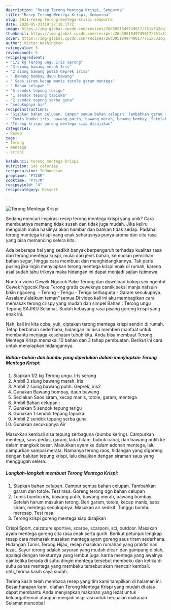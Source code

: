 ```yaml
---
description: "Resep Terong Mentega Krispi, Sempurna"
title: "Resep Terong Mentega Krispi, Sempurna"
slug: 1911-resep-terong-mentega-krispi-sempurna
date: 2020-05-31T19:27:10.177Z
image: https://img-global.cpcdn.com/recipes/26d3051849749017/751x532cq70/terong-mentega-krispi-foto-resep-utama.jpg
thumbnail: https://img-global.cpcdn.com/recipes/26d3051849749017/751x532cq70/terong-mentega-krispi-foto-resep-utama.jpg
cover: https://img-global.cpcdn.com/recipes/26d3051849749017/751x532cq70/terong-mentega-krispi-foto-resep-utama.jpg
author: Victor Washington
ratingvalue: 3
reviewcount: 5
recipeingredient:
- "1/2 kg Terong ungu Iris serong"
- "3 siung bawang merah Iris"
- "2 siung bawang putih Geprek iris2"
- " Bawang bombay daun bawang"
- " Saos siram kecap manis totole garam mentega"
- " Bahan celupan "
- "5 sendok tepung terigu"
- "1 sendok tepung tapioka"
- "2 sendok tepung serba guna"
- "secukupnya Air"
recipeinstructions:
- "Siapkan bahan celupan. Campur semua bahan celupan. Tambahkan garam dan totole. Test rasa. Goreng terong dgn bahan celupan"
- "Tumis bumbu iris, bawang putih, bawang merah, bawang bombay. Setelah harum masukan terong. Beri garam, totole, kecap manis, saos siram, mentega secukupnya. Masukan air sedikit. Tunggu bumbu meresap. Test rasa"
- "Terong krispi goreng mentega siap disajikan"
categories:
- Resep
tags:
- terong
- mentega
- krispi

katakunci: terong mentega krispi 
nutrition: 143 calories
recipecuisine: Indonesian
preptime: "PT28M"
cooktime: "PT57M"
recipeyield: "4"
recipecategory: Dessert

---
```



![Terong Mentega Krispi](https://img-global.cpcdn.com/recipes/26d3051849749017/751x532cq70/terong-mentega-krispi-foto-resep-utama.jpg)

Sedang mencari inspirasi resep terong mentega krispi yang unik? Cara membuatnya memang tidak susah dan tidak juga mudah. Jika keliru mengolah maka hasilnya akan hambar dan bahkan tidak sedap. Padahal terong mentega krispi yang enak seharusnya punya aroma dan cita rasa yang bisa memancing selera kita.

Ada beberapa hal yang sedikit banyak berpengaruh terhadap kualitas rasa dari terong mentega krispi, mulai dari jenis bahan, kemudian pemilihan bahan segar, hingga cara membuat dan menghidangkannya. Tak perlu pusing jika ingin menyiapkan terong mentega krispi enak di rumah, karena asal sudah tahu triknya maka hidangan ini dapat menjadi sajian istimewa.

Nonton video Cewek Ngocok Pake Terong dan download bokep sex ngentot Cewek Ngocok Pake Terong gratis ceweknya cantik seksi manja nafsuin bikin ngaceng. - Terong - Terigu - Terigu serbaguna - Garam secukupnya. Assalamu&#39;alaikum teman&#39;&#39;semua Di video kali ini aku membagikan cara memasak terong crispy yang mudah dan simpel Bahan : Terong ungu Tepung SAJIKU Selamat. Sudah kebayang rasa pisang goreng krispi yang enak ini.


Nah, kali ini kita coba, yuk, ciptakan terong mentega krispi sendiri di rumah. Tetap berbahan sederhana, hidangan ini bisa memberi manfaat untuk membantu menjaga kesehatan tubuh kita. Anda bisa membuat Terong Mentega Krispi memakai 10 bahan dan 3 tahap pembuatan. Berikut ini cara untuk menyiapkan hidangannya.

<!--inarticleads1-->

##### Bahan-bahan dan bumbu yang diperlukan dalam menyiapkan Terong Mentega Krispi:

1. Siapkan 1/2 kg Terong ungu. Iris serong
1. Ambil 3 siung bawang merah. Iris
1. Ambil 2 siung bawang putih. Geprek, iris2
1. Gunakan  Bawang bombay, daun bawang
1. Sediakan  Saos siram, kecap manis, totole, garam, mentega
1. Ambil  Bahan celupan :
1. Gunakan 5 sendok tepung terigu
1. Gunakan 1 sendok tepung tapioka
1. Ambil 2 sendok tepung serba guna
1. Gunakan secukupnya Air


Masukkan kembali sisa tepung serbaguna (bumbu kering). Campurkan mentega, saus pedas, garam, lada hitam, bubuk cabai, dan bawang putih ke dalam mangkuk besar. Masukkan ayam ke dalam adonan mentega, lalu campurkan sampai merata. Namanya terong raos, hidangan yang digoreng dengan balutan tepung krispi, lalu disajikan dengan siraman saus yang menggugah selera. 

<!--inarticleads2-->

##### Langkah-langkah membuat Terong Mentega Krispi:

1. Siapkan bahan celupan. Campur semua bahan celupan. Tambahkan garam dan totole. Test rasa. Goreng terong dgn bahan celupan
1. Tumis bumbu iris, bawang putih, bawang merah, bawang bombay. Setelah harum masukan terong. Beri garam, totole, kecap manis, saos siram, mentega secukupnya. Masukan air sedikit. Tunggu bumbu meresap. Test rasa
1. Terong krispi goreng mentega siap disajikan


Crispi Sport, calzature sportive, scarpe, scarponi, sci, outdoor. Masakan ayam mentega goreng cita rasa enak serta gurih. Berikut petunjuk lengkap resep cara memasak masakan mentega ayam goreng saus tiram sederhana. Hidangan Tumis Terong Hijau, resep masakan rumahan yang praktis nan lezat. Sayur terong adalah sayuran yang mudah dicari dan gampang diolah, apalagi dengan teksturnya yang lembut juga. karna mentega yang awalnya cair,ketika berada di suhu dingin mentega tersebut membeku dan ketika di suhu panas mentega yang membeku tersebut akan mencair kembali. ohh,,terima kasih saya sudah. 

Terima kasih telah membaca resep yang tim kami tampilkan di halaman ini. Besar harapan kami, olahan Terong Mentega Krispi yang mudah di atas dapat membantu Anda menyiapkan makanan yang lezat untuk keluarga/teman ataupun menjadi inspirasi untuk berjualan makanan. Selamat mencoba!
